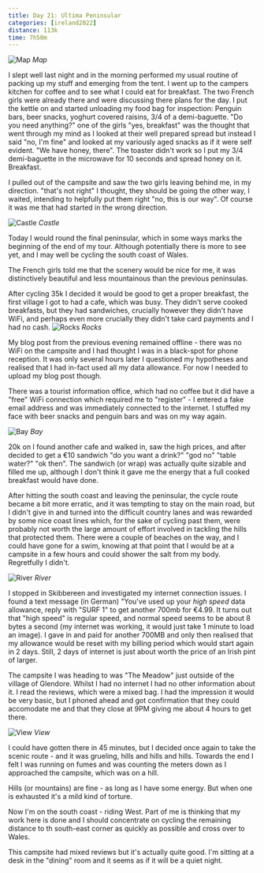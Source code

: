 ```yaml
--- 
title: Day 21: Ultima Peninsular
categories: [ireland2022]
distance: 113k
time: 7h50m
---
```


![Map](/images/ireland2022/20220826_map.jpg) 
*Map*

I slept well last night and in the morning performed my usual routine of
packing up my stuff and emerging from the tent. I went up to the campers
kitchen for coffee and to see what I could eat for breakfast. The two French
girls were already there and were discussing there plans for the day. I put
the kettle on and started unloading my food bag for inspection: Penguin bars,
beer snacks, yoghurt covered raisins, 3/4 of a demi-baguette. "Do you need
anything?" one of the girls "yes, breakfast" was the thought that went through
my mind as I looked at their well prepared spread but instead I said "no, I'm
fine" and looked at my variously aged snacks as if it were self evident. "We
have honey, there". The toaster didn't work so I put my 3/4 demi-baguette in
the microwave for 10 seconds and spread honey on it. Breakfast.

I pulled out of the campsite and saw the two girls leaving behind me, in my
direction. "that's not right" I thought, they should be going the other way, I
waited, intending to helpfully put them right "no, this is our way". Of course
it was me that had started in the wrong direction.

![Castle](/images/ireland2022/20220826_1.jpg) 
*Castle*

Today I would round the final peninsular, which in some ways marks the
beginning of the end of my tour. Although potentially there is more to see
yet, and I may well be cycling the south coast of Wales.

The French girls told me that the scenery would be nice for me, it was
distinctively beautiful and less mountainous than the previous peninsulas.

After cycling 35k I decided it would be good to get a proper breakfast, the
first village I got to had a cafe, which was busy. They didn't serve cooked
breakfasts, but they had sandwiches, crucially however they didn't have WiFi,
and perhaps even more crucially they didn't take card payments and I had no
cash.
![Rocks](/images/ireland2022/20220826_2.jpg) 
*Rocks*

My blog post from the previous evening remained offline - there was no WiFi on
the campsite and I had thought I was in a black-spot for phone reception. It
was only several hours later I questioned my hypotheses and realised that I
had in-fact used all my data allowance. For now I needed to upload my blog
post though. 

There was a tourist information office, which had no coffee but it did have a
"free" WiFi connection which required me to "register" - I entered a fake
email address and was immediately connected to the internet. I stuffed my face
with beer snacks and penguin bars and was on my way again.

![Bay](/images/ireland2022/20220826_3.jpg) 
*Bay*

20k on I found another cafe and walked in, saw the high prices, and after
decided to get a €10 sandwich "do you want a drink?" "god no" "table water?"
"ok then". The sandwich (or wrap) was actually quite sizable and filled me up,
although I don't think it gave me the energy that a full cooked breakfast
would have done.

After hitting the south coast and leaving the peninsular, the cycle route
became a bit more erratic, and it was tempting to stay on the main road, but I
didn't give in and turned into the difficult country lanes and was rewarded by
some nice coast lines which, for the sake of cycling past them, were probably
not worth the large amount of effort involved in tackling the hills that
protected them. There were a couple of beaches on the way, and I could have
gone for a swim, knowing at that point that I would be at a campsite in a few
hours and could shower the salt from my body. Regretfully I didn't.

![River](/images/ireland2022/20220826_4.jpg) 
*River*

I stopped in Skibbereen and investigated my internet connection issues. I
found a text message (in German) "You've used up your _high speed_ data
allowance, reply with "SURF 1" to get another 700mb for €4.99. It turns out
that "high speed" is regular speed, and normal speed seems to be about 8 bytes
a second (my internet was working, it would just take 1 minute to load an
image). I gave in and paid for another 700MB and only then realised that my
allowance would be reset with my billing period which would start again in 2
days. Still, 2 days of internet is just about worth the price of an Irish pint
of larger.

The campsite I was heading to was "The Meadow" just outside of the village of
Glendore. Whilst I had no internet I had no other information about it. I read
the reviews, which were a mixed bag. I had the impression it would be very
basic, but I phoned ahead and got confirmation that they could accomodate me
and that they close at 9PM giving me about 4 hours to get there.

![View](/images/ireland2022/20220826_5.jpg) 
*View*

I could have gotten there in 45 minutes, but I decided once again to take the
scenic route - and it was grueling, hills and hills and hills. Towards the end
I felt I was running on fumes and was counting the meters down as I approached
the campsite, which was on a hill.

Hills (or mountains) are fine - as long as I have some energy. But when
one is exhausted it's a mild kind of torture.

Now I'm on the south coast - riding West. Part of me is thinking that my work
here is done and I should concentrate on cycling the remaining distance to th
south-east corner as quickly as possible and cross over to Wales.

This campsite had mixed reviews but it's actually quite good. I'm sitting at a
desk in the "dining" room and it seems as if it will be a quiet night.












